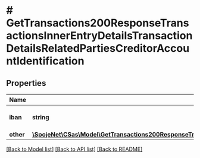 # # GetTransactions200ResponseTransactionsInnerEntryDetailsTransactionDetailsRelatedPartiesCreditorAccountIdentification

## Properties

Name | Type | Description | Notes
------------ | ------------- | ------------- | -------------
**iban** | **string** | IBAN of the creditor account | [optional]
**other** | [**\SpojeNet\CSas\Model\GetTransactions200ResponseTransactionsInnerEntryDetailsTransactionDetailsRelatedPartiesCreditorAccountIdentificationOther**](GetTransactions200ResponseTransactionsInnerEntryDetailsTransactionDetailsRelatedPartiesCreditorAccountIdentificationOther.md) |  | [optional]

[[Back to Model list]](../../README.md#models) [[Back to API list]](../../README.md#endpoints) [[Back to README]](../../README.md)
